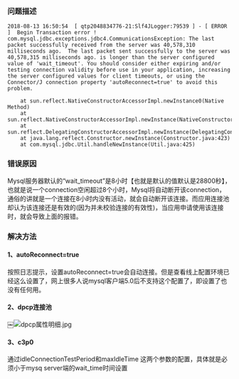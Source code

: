 ### 问题描述
```
2018-08-13 16:50:54  [ qtp2048834776-21:Slf4JLogger:79539 ] - [ ERROR ]  Begin Transaction error !
com.mysql.jdbc.exceptions.jdbc4.CommunicationsException: The last packet successfully received from the server was 40,578,310 milliseconds ago.  The last packet sent successfully to the server was 40,578,315 milliseconds ago. is longer than the server configured value of 'wait_timeout'. You should consider either expiring and/or testing connection validity before use in your application, increasing the server configured values for client timeouts, or using the Connector/J connection property 'autoReconnect=true' to avoid this problem.

	at sun.reflect.NativeConstructorAccessorImpl.newInstance0(Native Method)
	at sun.reflect.NativeConstructorAccessorImpl.newInstance(NativeConstructorAccessorImpl.java:62)
	at sun.reflect.DelegatingConstructorAccessorImpl.newInstance(DelegatingConstructorAccessorImpl.java:45)
	at java.lang.reflect.Constructor.newInstance(Constructor.java:423)
	at com.mysql.jdbc.Util.handleNewInstance(Util.java:425)
```

### 错误原因
Mysql服务器默认的“wait_timeout”是8小时【也就是默认的值默认是28800秒】，也就是说一个connection空闲超过8个小时，Mysql将自动断开该connection，通俗的讲就是一个连接在8小时内没有活动，就会自动断开该连接。而应用连接池却认为该连接还是有效的(因为并未校验连接的有效性)，当应用申请使用该连接时，就会导致上面的报错。

### 解决方法
#### 1、autoReconnect=true
按照日志提示，设置autoReconnect=true会自动连接。但是查看线上配置环境已经这么设置了，网上很多人说mysql客户端5.0后不支持这个配置了，即设置了也没有任何用。

#### 2、dpcp连接池
￼![dpcp属性明细.jpg](https://upload-images.jianshu.io/upload_images/4046640-f27a1474bf4ac3de.jpg?imageMogr2/auto-orient/strip%7CimageView2/2/w/1240)



#### 3、c3p0
通过idleConnectionTestPeriod和maxIdleTime 这两个参数的配置，具体就是必须小于mysq server端的wait_time时间设置
